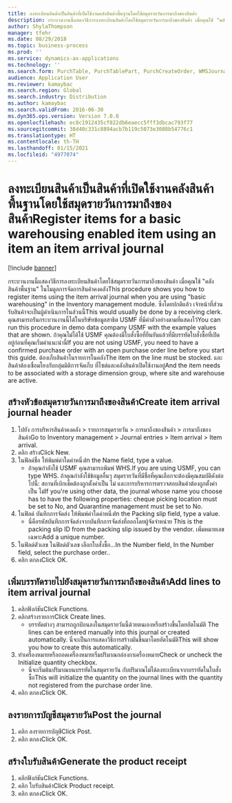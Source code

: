```yaml
---
title: ลงทะเบียนสินค้าเป็นสินค้าที่เปิดใช้งานคลังสินค้าพื้นฐานโดยใช้สมุดรายวันการมาถึงของสินค้า
description: กระบวนงานนี้แสดงวิธีการลงทะเบียนสินค้าโดยใช้สมุดรายวันการมาถึงของสินค้า เมื่อคุณใช้ "คลังสินค้าพื้นฐาน" ในโมดูลการจัดการสินค้าคงคลัง
author: ShylaThompson
manager: tfehr
ms.date: 08/29/2018
ms.topic: business-process
ms.prod: ''
ms.service: dynamics-ax-applications
ms.technology: ''
ms.search.form: PurchTable, PurchTablePart, PurchCreateOrder, WMSJournalTable, WMSJournalCreate, PurchEditLines
audience: Application User
ms.reviewer: kamaybac
ms.search.region: Global
ms.search.industry: Distribution
ms.author: kamaybac
ms.search.validFrom: 2016-06-30
ms.dyn365.ops.version: Version 7.0.0
ms.openlocfilehash: ec8c1912435cf822db6eaecc5fff3dbcac793f77
ms.sourcegitcommit: 38d40c331c8894acb7b119c5073e3088b54776c1
ms.translationtype: HT
ms.contentlocale: th-TH
ms.lasthandoff: 01/15/2021
ms.locfileid: "4977074"
---
```

# <a name="register-items-for-a-basic-warehousing-enabled-item-using-an-item-an-item-arrival-journal"></a><span data-ttu-id="4bfd4-103">ลงทะเบียนสินค้าเป็นสินค้าที่เปิดใช้งานคลังสินค้าพื้นฐานโดยใช้สมุดรายวันการมาถึงของสินค้า</span><span class="sxs-lookup"><span data-stu-id="4bfd4-103">Register items for a basic warehousing enabled item using an item an item arrival journal</span></span>

[!include [banner](../../includes/banner.md)]

<span data-ttu-id="4bfd4-104">กระบวนงานนี้แสดงวิธีการลงทะเบียนสินค้าโดยใช้สมุดรายวันการมาถึงของสินค้า เมื่อคุณใช้ "คลังสินค้าพื้นฐาน" ในโมดูลการจัดการสินค้าคงคลัง</span><span class="sxs-lookup"><span data-stu-id="4bfd4-104">This procedure shows you how to register items using the item arrival journal when you are using "basic warehousing" in the Inventory management module.</span></span> <span data-ttu-id="4bfd4-105">ซึ่งโดยปกติแล้ว เจ้าหน้าที่ส่วนรับสินค้าจะเป็นผู้ดำเนินการในส่วนนี้</span><span class="sxs-lookup"><span data-stu-id="4bfd4-105">This would usually be done by a receiving clerk.</span></span> <span data-ttu-id="4bfd4-106">คุณสามารถรันกระบวนงานนี้ได้ในบริษัทข้อมูลสาธิต USMF ที่มีค่าตัวอย่างตามที่แสดงไว้</span><span class="sxs-lookup"><span data-stu-id="4bfd4-106">You can run this procedure in demo data company USMF with the example values that are shown.</span></span>  <span data-ttu-id="4bfd4-107">ถ้าคุณไม่ได้ใช้ USMF คุณต้องมีใบสั่งซื้อที่ยืนยันแล้วที่มีบรรทัดใบสั่งซื้อที่เปิดอยู่ก่อนที่คุณเริ่มคำแนะนำนี้</span><span class="sxs-lookup"><span data-stu-id="4bfd4-107">If you are not using USMF, you need to have a confirmed purchase order with an open purchase order line before you start this guide.</span></span> <span data-ttu-id="4bfd4-108">ต้องเก็บสินค้าในรายการในคลัง</span><span class="sxs-lookup"><span data-stu-id="4bfd4-108">The item on the line must be stocked.</span></span> <span data-ttu-id="4bfd4-109">และสินค้าต้องเชื่อมโยงกับกลุ่มมิติการจัดเก็บ ที่ไซต์และคลังสินค้าเปิดใช้งานอยู่</span><span class="sxs-lookup"><span data-stu-id="4bfd4-109">And the item needs to be associated with a storage dimension group, where site and warehouse are active.</span></span>


## <a name="create-item-arrival-journal-header"></a><span data-ttu-id="4bfd4-110">สร้างหัวข้อสมุดรายวันการมาถึงของสินค้า</span><span class="sxs-lookup"><span data-stu-id="4bfd4-110">Create item arrival journal header</span></span>
1. <span data-ttu-id="4bfd4-111">ไปยัง การบริหารสินค้าคงคลัง > รายการสมุดรายวัน > การมาถึงของสินค้า > การมาถึงของสินค้า</span><span class="sxs-lookup"><span data-stu-id="4bfd4-111">Go to Inventory management > Journal entries > Item arrival > Item arrival.</span></span>
2. <span data-ttu-id="4bfd4-112">คลิก สร้าง</span><span class="sxs-lookup"><span data-stu-id="4bfd4-112">Click New.</span></span>
3. <span data-ttu-id="4bfd4-113">ในฟิลด์ชื่อ ให้พิมพ์ค่าใดค่าหนึ่ง</span><span class="sxs-lookup"><span data-stu-id="4bfd4-113">In the Name field, type a value.</span></span>
    * <span data-ttu-id="4bfd4-114">ถ้าคุณกำลังใช้ USMF คุณสามารถพิมพ์ WHS.</span><span class="sxs-lookup"><span data-stu-id="4bfd4-114">If you are using USMF, you can type WHS.</span></span> <span data-ttu-id="4bfd4-115">ถ้าคุณกำลังใช้ข้อมูลอื่นๆ สมุดรายวันที่มีชื่อที่คุณเลือกจะต้องมีคุณสมบัติดังต่อไปนี้: สถานที่เบิกเช็คต้องถูกตั้งค่าเป็น ไม่ และการบริหารการตรวจสอบสินค้าต้องถูกตั้งค่าเป็น ไม่</span><span class="sxs-lookup"><span data-stu-id="4bfd4-115">If you're using other data, the journal whose name you choose has to have the following properties: cheque picking location must be set to No, and Quarantine management must be set to No.</span></span>  
4. <span data-ttu-id="4bfd4-116">ในฟิลด์ บันทึกการจัดส่ง ให้พิมพ์ค่าใดค่าหนึ่ง</span><span class="sxs-lookup"><span data-stu-id="4bfd4-116">In the Packing slip field, type a value.</span></span>
    * <span data-ttu-id="4bfd4-117">นี่คือรหัสบันทึกการจัดส่งจากบันทึกการจัดส่งที่ออกโดยผู้จัดจำหน่าย </span><span class="sxs-lookup"><span data-stu-id="4bfd4-117">This is the packing slip ID from the packing slip issued by the vendor.</span></span> <span data-ttu-id="4bfd4-118">เพิ่มหมายเลขเฉพาะ</span><span class="sxs-lookup"><span data-stu-id="4bfd4-118">Add a unique number.</span></span>  
5. <span data-ttu-id="4bfd4-119">ในฟิลด์ตัวเลข ในฟิลด์ตัวเลข เลือกใบสั่งซื้อ...</span><span class="sxs-lookup"><span data-stu-id="4bfd4-119">In the Number field, In the Number field, select the purchase order..</span></span>
6. <span data-ttu-id="4bfd4-120">คลิก ตกลง</span><span class="sxs-lookup"><span data-stu-id="4bfd4-120">Click OK.</span></span>

## <a name="add-lines-to-item-arrival-journal"></a><span data-ttu-id="4bfd4-121">เพิ่มบรรทัดรายไปยังสมุดรายวันการมาถึงของสินค้า</span><span class="sxs-lookup"><span data-stu-id="4bfd4-121">Add lines to item arrival journal</span></span>
1. <span data-ttu-id="4bfd4-122">คลิกฟังก์ชัน</span><span class="sxs-lookup"><span data-stu-id="4bfd4-122">Click Functions.</span></span>
2. <span data-ttu-id="4bfd4-123">คลิกสร้างรายการ</span><span class="sxs-lookup"><span data-stu-id="4bfd4-123">Click Create lines.</span></span>
    * <span data-ttu-id="4bfd4-124">บรรทัดต่างๆ สามารถถูกป้อนลงในสมุดรายวันนี้ด้วยตนเองหรือสร้างขึ้นโดยอัตโนมัติ </span><span class="sxs-lookup"><span data-stu-id="4bfd4-124">The lines can be entered manually into this journal or created automatically.</span></span> <span data-ttu-id="4bfd4-125">นี่จะเป็นการแสดงวิธีการสร้างมันขึ้นมาโดยอัตโนมัติ</span><span class="sxs-lookup"><span data-stu-id="4bfd4-125">This will show you how to create this automatically.</span></span>  
3. <span data-ttu-id="4bfd4-126">ทำเครื่องหมายหรือถอดเครื่องหมายเริ่มปริมาณกล่องกาเครื่องหมาย</span><span class="sxs-lookup"><span data-stu-id="4bfd4-126">Check or uncheck the Initialize quantity checkbox.</span></span>
    * <span data-ttu-id="4bfd4-127">นี่จะเริ่มต้นปริมาณบนบรรทัดในสมุดรายวัน กับปริมาณไม่ได้ลงทะเบียนจากบรรทัดในใบสั่งซื้อ</span><span class="sxs-lookup"><span data-stu-id="4bfd4-127">This will initialize the quantity on the journal lines with the quantity not registered from the purchase order line.</span></span>  
4. <span data-ttu-id="4bfd4-128">คลิก ตกลง</span><span class="sxs-lookup"><span data-stu-id="4bfd4-128">Click OK.</span></span>

## <a name="post-the-journal"></a><span data-ttu-id="4bfd4-129">ลงรายการบัญชีสมุดรายวัน</span><span class="sxs-lookup"><span data-stu-id="4bfd4-129">Post the journal</span></span>
1. <span data-ttu-id="4bfd4-130">คลิก ลงรายการบัญชี</span><span class="sxs-lookup"><span data-stu-id="4bfd4-130">Click Post.</span></span>
2. <span data-ttu-id="4bfd4-131">คลิก ตกลง</span><span class="sxs-lookup"><span data-stu-id="4bfd4-131">Click OK.</span></span>

## <a name="generate-the-product-receipt"></a><span data-ttu-id="4bfd4-132">สร้างใบรับสินค้า</span><span class="sxs-lookup"><span data-stu-id="4bfd4-132">Generate the product receipt</span></span>
1. <span data-ttu-id="4bfd4-133">คลิกฟังก์ชัน</span><span class="sxs-lookup"><span data-stu-id="4bfd4-133">Click Functions.</span></span>
2. <span data-ttu-id="4bfd4-134">คลิก ใบรับสินค้า</span><span class="sxs-lookup"><span data-stu-id="4bfd4-134">Click Product receipt.</span></span>
3. <span data-ttu-id="4bfd4-135">คลิก ตกลง</span><span class="sxs-lookup"><span data-stu-id="4bfd4-135">Click OK.</span></span>


